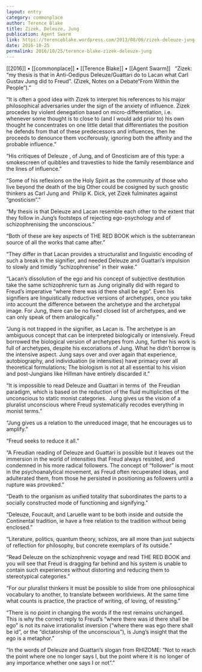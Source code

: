 ```yaml
---
layout: entry
category: commonplace
author: Terence Blake
title: Zizek, Deleuze, Jung
publication: Agent Swarm
link: https://terenceblake.wordpress.com/2013/08/06/zizek-deleuze-jung-the-analogical-self-versus-the-digital-ego/
date: 2016-10-25
permalink: 2016/10/25/terence-blake-zizek-deleuze-jung
---
```


[[2016]] • [[commonplace]] • [[Terence Blake]] • [[Agent Swarm]]
 
“Zizek: “my thesis is that in Anti-Oedipus Deleuze/Guattari do to Lacan what Carl Gustav Jung did to Freud”. (Zizek, Notes on a Debate“From Within the People”).”

“It is often a good idea with Zizek to interpret his references to his major philosophical adversaries under the sign of the anxiety of influence. Zizek procedes by violent denegation based on micro-differentiation, i.e. whenever some thought is to close to (and I would add prior to) his own thought he concentrates on one little detail that differentiates the position he defends from that of these predecessors and influences, then he proceeds to denounce them vociferously, ignoring both the affinity and the probable influence.”

“His critiques of Deleuze , of Jung, and of Gnosticism are of this type: a smokescreen of quibbles and travesties to hide the family resemblance and the lines of influence.”

“Some of his reflexions on the Holy Spirit as the community of those who live beyond the death of the big Other could be cosigned by such gnostic thinkers as Carl Jung and  Philip K. Dick, yet Zizek fulminates against “gnosticism”.”

“My thesis is that Deleuze and Lacan resemble each other to the extent that they follow in Jung’s footsteps of rejecting ego-psychology and of schizophrenising the unconscious.”

“Both of these are key aspects of THE RED BOOK which is the subterranean source of all the works that came after.”

“They differ in that Lacan provides a structuralist and linguistic encoding of such a break in the signifier, and needed Deleuze and Guattari’s impulsion to slowly and timidly “schizophrenise” in their wake.”

“Lacan’s dissolution of the ego and his concept of subjective destitution take the same schizophrenic turn as Jung originally did with regard to Freud’s imperative “where there was id there shall be ego”. Even his signifiers are linguistically reductive versions of archetypes, once you take into account the difference between the archetype and the archetypal image. For Jung, there can be no fixed closed list of archetypes, and we can only speak of them analogically.”

“Jung is not trapped in the signifier, as Lacan is. The archetype is an ambiguous concept that can be interpreted biologically or intensively. Freud borrowed the biological version of archetypes from Jung, further his work is full of archetypes, despite his excoriations of Jung. What he didn’t borrow is the intensive aspect. Jung says over and over again that experience, autobiography, and individuation (ie intensities) have primacy over all theoretical formulations; The biologism is not at all essential to his vision and post-Jungians like Hillman have entirely discarded it.”

“It is impossible to read Deleuze and Guattari in terms of  the Freudian paradigm, which is based on the reduction of the fluid multiplicities of the unconscious to static monist categories.  Jung gives us the vision of a pluralist unconscious where Freud systematically recodes everything in monist terms.”

“Jung gives us a relation to the unreduced image, that he encourages us to amplify.”

“Freud seeks to reduce it all.”

“A Freudian reading of Deleuze and Guattari is possible but it leaves out the immersion in the world of intensities that Freud always resisted, and condemned in his more radical followers. The concept of “follower” is moot in the psychoanalytical movement, as Freud often recuperated ideas, and adulterated them, from those he persisted in positioning as followers until a rupture was provoked.”

“Death to the organism as unified totality that subordinates the parts to a socially constructed mode of functioning and signifying.”

“Deleuze, Foucault, and Laruelle want to be both inside and outside the Continental tradition, ie have a free relation to the tradition without being enclosed.”

“Literature, politics, quantum theory, schizos, are all more than just subjects of reflection for philosophy, but concrete exemplars of its outside.”

“Read Deleuze on the schizophrenic voyage and read THE RED BOOK and you will see that Freud is dragging far behind and his system is unable to contain such experiences without distorting and reducing them to stereotypical categories.”

“For our pluralist thinkers it must be possible to slide from one philosophical vocabulary to another, to translate between worldviews. At the same time what counts is practice, the practice of writing, of loving, of resisting.”

“There is no point in changing the words if the rest remains unchanged. This is why the correct reply to Freud’s “where there was id there shall be ego” is not its naive irrationalist inversion (“where there was ego there shall be id”, or the “dictatorship of the unconscious”), is Jung’s insight that the ego is a metaphor.”

“In the words of Deleuze and Guattari’s slogan from RHIZOME: “Not to reach the point where one no longer says I, but the point where it is no longer of any importance whether one says I or not”.”
